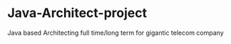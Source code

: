 Java-Architect-project
======================

Java based Architecting full time/long term for gigantic telecom company
